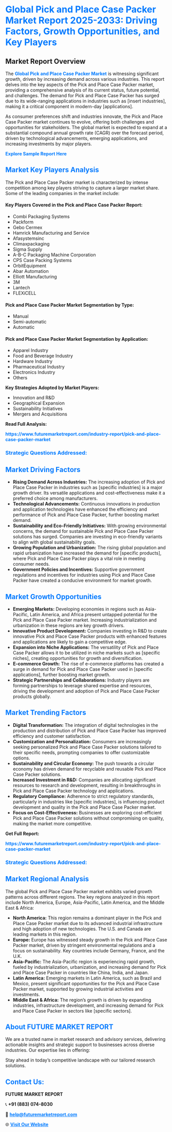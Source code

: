 <h1 style="color: #007BFF;">Global Pick and Place Case Packer Market Report 2025-2033: Driving Factors, Growth Opportunities, and Key Players</h1>

<section id="overview">
<h2>Market Report Overview</h2>
<p>The <a href="https://www.futuremarketreport.com/industry-report/pick-and-place-case-packer-market" style="color: #007BFF; text-decoration: none;"><strong>Global Pick and Place Case Packer Market</strong></a> is witnessing significant growth, driven by increasing demand across various industries. This report delves into the key aspects of the Pick and Place Case Packer market, providing a comprehensive analysis of its current status, future potential, and challenges. The demand for Pick and Place Case Packer has surged due to its wide-ranging applications in industries such as [insert industries], making it a critical component in modern-day [applications].</p>
<p>As consumer preferences shift and industries innovate, the Pick and Place Case Packer market continues to evolve, offering both challenges and opportunities for stakeholders. The global market is expected to expand at a substantial compound annual growth rate (CAGR) over the forecast period, driven by technological advancements, emerging applications, and increasing investments by major players.</p>
</section>

<section id="overview">
<p><a href="https://www.futuremarketreport.com/request-sample/reportId=56050" style="color: #007BFF; text-decoration: none;"><strong>Explore Sample Report Here</strong></a></p>
</section>

<section id="key-players">
<h2 style="color: #007BFF;">Market Key Players Analysis</h2>
<p>The Pick and Place Case Packer market is characterized by intense competition among key players striving to capture a larger market share. Some of the leading companies in the market include:</p>
<h4>Key Players Covered in the Pick and Place Case Packer Report:</h4>
<ul><li>Combi Packaging Systems</li><li>Packform</li><li>Gebo Cermex</li><li>Hamrick Manufacturing and Service</li><li>Afasystemsinc</li><li>Climaxpackaging</li><li>Sigma Supply</li><li>A-B-C Packaging Machine Corporation</li><li>CPS Case Packing Systems</li><li>OrbitEquipment</li><li>Abar Automation</li><li>Elliott Manufacturing</li><li>3M</li><li>Lantech</li><li>FLEXiCELL</li></ul>
<h4>Pick and Place Case Packer Market Segmentation by Type:</h4>
<ul><li>Manual</li><li>Semi-automatic</li><li>Automatic</li></ul>

<h4>Pick and Place Case Packer Market Segmentation by Application:</h4>
<ul><li>Apparel Industry</li><li>Food and Beverage Industry</li><li>Hardware Industry</li><li>Pharmaceutical Industry</li><li>Electronics Industry</li><li>Others</li></ul>
<p><strong>Key Strategies Adopted by Market Players:</strong></p>
<ul>
<li>Innovation and R&D</li>
<li>Geographical Expansion</li>
<li>Sustainability Initiatives</li>
<li>Mergers and Acquisitions</li>
</ul>
</section>

<section>
<p><strong>Read Full Analysis: </strong></p><a href="https://www.futuremarketreport.com/industry-report/pick-and-place-case-packer-market" style="color: #007BFF; text-decoration: none;"><strong>https://www.futuremarketreport.com/industry-report/pick-and-place-case-packer-market</strong></a>
<h3 style="color: #007BFF;">Strategic Questions Addressed:</h3>
</section>

<section id="driving-factors">
<h2 style="color: #007BFF;">Market Driving Factors</h2>
<ul>
<li><strong>Rising Demand Across Industries:</strong> The increasing adoption of Pick and Place Case Packer in industries such as [specific industries] is a major growth driver. Its versatile applications and cost-effectiveness make it a preferred choice among manufacturers.</li>
<li><strong>Technological Advancements:</strong> Continuous innovations in production and application technologies have enhanced the efficiency and performance of Pick and Place Case Packer, further boosting market demand.</li>
<li><strong>Sustainability and Eco-Friendly Initiatives:</strong> With growing environmental concerns, the demand for sustainable Pick and Place Case Packer solutions has surged. Companies are investing in eco-friendly variants to align with global sustainability goals.</li>
<li><strong>Growing Population and Urbanization:</strong> The rising global population and rapid urbanization have increased the demand for [specific products], where Pick and Place Case Packer plays a vital role in meeting consumer needs.</li>
<li><strong>Government Policies and Incentives:</strong> Supportive government regulations and incentives for industries using Pick and Place Case Packer have created a conducive environment for market growth.</li>
</ul>
</section>

<section id="growth-opportunities">
<h2 style="color: #007BFF;">Market Growth Opportunities</h2>
<ul>
<li><strong>Emerging Markets:</strong> Developing economies in regions such as Asia-Pacific, Latin America, and Africa present untapped potential for the Pick and Place Case Packer market. Increasing industrialization and urbanization in these regions are key growth drivers.</li>
<li><strong>Innovative Product Development:</strong> Companies investing in R&D to create innovative Pick and Place Case Packer products with enhanced features and applications are likely to gain a competitive edge.</li>
<li><strong>Expansion into Niche Applications:</strong> The versatility of Pick and Place Case Packer allows it to be utilized in niche markets such as [specific niches], creating opportunities for growth and diversification.</li>
<li><strong>E-commerce Growth:</strong> The rise of e-commerce platforms has created a surge in demand for Pick and Place Case Packer used in [specific applications], further boosting market growth.</li>
<li><strong>Strategic Partnerships and Collaborations:</strong> Industry players are forming partnerships to leverage shared expertise and resources, driving the development and adoption of Pick and Place Case Packer products globally.</li>
</ul>
</section>

<section id="trending-factors">
<h2 style="color: #007BFF;">Market Trending Factors</h2>
<ul>
<li><strong>Digital Transformation:</strong> The integration of digital technologies in the production and distribution of Pick and Place Case Packer has improved efficiency and customer satisfaction.</li>
<li><strong>Customization and Personalization:</strong> Consumers are increasingly seeking personalized Pick and Place Case Packer solutions tailored to their specific needs, prompting companies to offer customizable options.</li>
<li><strong>Sustainability and Circular Economy:</strong> The push towards a circular economy has driven demand for recyclable and reusable Pick and Place Case Packer solutions.</li>
<li><strong>Increased Investment in R&D:</strong> Companies are allocating significant resources to research and development, resulting in breakthroughs in Pick and Place Case Packer technology and applications.</li>
<li><strong>Regulatory Compliance:</strong> Adherence to strict regulatory standards, particularly in industries like [specific industries], is influencing product development and quality in the Pick and Place Case Packer market.</li>
<li><strong>Focus on Cost-Effectiveness:</strong> Businesses are exploring cost-efficient Pick and Place Case Packer solutions without compromising on quality, making the market more competitive.</li>
</ul>
</section>

<section>
<p><strong>Get Full Report: </strong></p><a href="https://www.futuremarketreport.com/industry-report/pick-and-place-case-packer-market" style="color: #007BFF; text-decoration: none;"><strong>https://www.futuremarketreport.com/industry-report/pick-and-place-case-packer-market</strong></a>
<h3 style="color: #007BFF;">Strategic Questions Addressed:</h3>
</section>


<section id="regional-analysis">
<h2 style="color: #007BFF;">Market Regional Analysis</h2>
<p>The global Pick and Place Case Packer market exhibits varied growth patterns across different regions. The key regions analyzed in this report include North America, Europe, Asia-Pacific, Latin America, and the Middle East & Africa:</p>
<ul>
<li><strong>North America:</strong> This region remains a dominant player in the Pick and Place Case Packer market due to its advanced industrial infrastructure and high adoption of new technologies. The U.S. and Canada are leading markets in this region.</li>
<li><strong>Europe:</strong> Europe has witnessed steady growth in the Pick and Place Case Packer market, driven by stringent environmental regulations and a focus on sustainability. Key countries include Germany, France, and the U.K.</li>
<li><strong>Asia-Pacific:</strong> The Asia-Pacific region is experiencing rapid growth, fueled by industrialization, urbanization, and increasing demand for Pick and Place Case Packer in countries like China, India, and Japan.</li>
<li><strong>Latin America:</strong> Emerging markets in Latin America, such as Brazil and Mexico, present significant opportunities for the Pick and Place Case Packer market, supported by growing industrial activities and investments.</li>
<li><strong>Middle East & Africa:</strong> The region’s growth is driven by expanding industries, infrastructure development, and increasing demand for Pick and Place Case Packer in sectors like [specific sectors].</li>
</ul>
</section>

<footer>
<h2 style="color: #007BFF;">About FUTURE MARKET REPORT</h2>
<p>We are a trusted name in market research and advisory services, delivering actionable insights and strategic support to businesses across diverse industries. Our expertise lies in offering:</p>

<p>Stay ahead in today’s competitive landscape with our tailored research solutions.</p>

<h2 style="color: #007BFF;">Contact Us:</h2>
<p><strong>FUTURE MARKET REPORT</strong></p>
<p>📞 <strong>+91 (883) 074-8030</strong></p>
<p>📧 <strong><a href="mailto:help@futuremarketreport.com" style="color: #007BFF;">help@futuremarketreport.com</a></strong></p>
<p>🌐 <strong><a href="https://www.futuremarketreport.com/" style="color: #007BFF;">Visit Our Website</a></strong></p>
</footer>